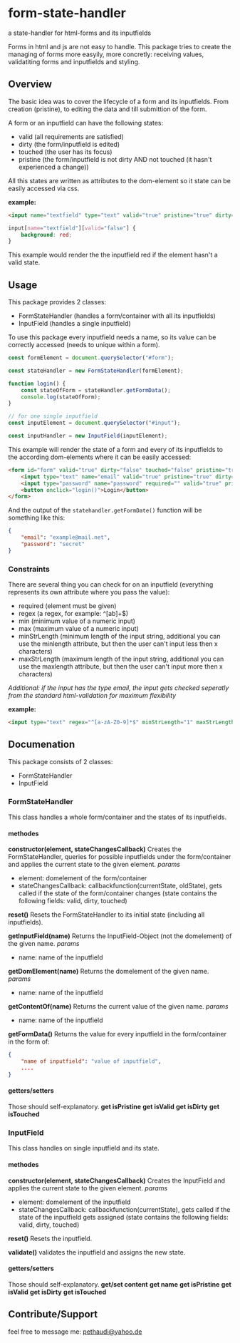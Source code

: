 # form-state-handler
a state-handler for html-forms and its inputfields

Forms in html and js are not easy to handle. This package tries to create the managing of forms more easyily, more concretly: receiving values, validatiting forms and inputfields and styling.

## Overview
The basic idea was to cover the lifecycle of a form and its inputfields. From creation (pristine), to editing the data and till submittion of the form.

A form or an inputfield can have the following states:
 * valid (all requirements are satisfied)
 * dirty (the form/inputfield is edited)
 * touched (the user has its focus)
 * pristine (the form/inputfield is not dirty AND not touched (it hasn't experienced a change))

All this states are written as attributes to the dom-element so it state can be easily accessed via css.

**example:**

```html
<input name="textfield" type="text" valid="true" pristine="true" dirty="false" touched="false">
```

```css
input[name="textfield"][valid="false"] {
	background: red;
}
```

This example would render the the inputfield red if the element hasn't a valid state.

## Usage
This package provides 2 classes:
* FormStateHandler (handles a form/container with all its inputfields)
* InputField (handles a single inputfield)

To use this package every inputfield needs a name, so its value can be correctly accessed (needs to unique within a form).

```js
const formElement = document.querySelector("#form");

const stateHandler = new FormStateHandler(formElement);

function login() {
	const stateOfForm = stateHandler.getFormData();
	console.log(stateOfForm);
}

// for one single inputfield
const inputElement = document.querySelector("#input");

const inputHandler = new InputField(inputElement);
```

This example will render the state of a form and every of its inputfields to the according dom-elements where it can be easily accessed:
```html
<form id="form" valid="true" dirty="false" touched="false" pristine="true">
	<input type="text" name="email" valid="true" pristine="true" dirty="false" touched="false">
	<input type="password" name="password" required="" valid="true" pristine="true" dirty="false" touched="false">
	<button onclick="login()">Login</button>
</form>
```

And the output of the `statehandler.getFormDate()` function will be something like this:
```json
{
	"email": "example@mail.net",
	"password": "secret"
}
```

### Constraints
There are several thing you can check for on an inputfield (everything represents its own attribute where you pass the value):
 * required (element must be given)
 * regex (a regex, for example: ^[ab]+$)
 * min (minimum value of a numeric input)
 * max (maximum value of a numeric input)
 * minStrLength (minimum length of the input string, additional you can use the minlength attribute, but then the user can't input less then x characters)
 * maxStrLength (maximum length of the input string, additional you can use the maxlength attribute, but then the user can't input more then x characters)

*Additional: if the input has the type email, the input gets checked seperatly from the standard html-validation for maximum flexibility*

**example:**
```html
<input type="text" regex="^[a-zA-Z0-9]*$" minStrLength="1" maxStrLength="5" required>
```

## Documenation

This package consists of 2 classes:
 * FormStateHandler
 * InputField

### FormStateHandler
This class handles a whole form/container and the states of its inputfields.

#### methodes
**constructor(element, stateChangesCallback)**
Creates the FormStateHandler, queries for possible inputfields under the form/container and applies the current state to the given element.
*params*
 * element: domelement of the form/container
 * stateChangesCallback: callbackfunction(currentState, oldState), gets called if the state of the form/container changes (state contains the following fields: valid, dirty, touched)

**reset()**
Resets the FormStateHandler to its initial state (including all inputfields).

**getInputField(name)**
Returns the InputField-Object (not the domelement) of the given name.
*params*
 * name: name of the inputfield

**getDomElement(name)**
Returns the domelement of the given name.
*params*
 * name: name of the inputfield

**getContentOf(name)**
Returns the current value of the given name.
*params*
 * name: name of the inputfield

**getFormData()**
Returns the value for every inputfield in the form/container in the form of:
```json
{
	"name of inputfield": "value of inputfield",
	....
}
```

#### getters/setters
Those should self-explanatory.
**get isPristine**
**get isValid**
**get isDirty**
**get isTouched**

### InputField
This class handles on single inputfield and its state.

#### methodes
**constructor(element, stateChangesCallback)**
Creates the InputField and applies the current state to the given element.
*params*
 * element: domelement of the inputfield
 * stateChangesCallback: callbackfunction(currentState), gets called if the state of the inputfield gets assigned (state contains the following fields: valid, dirty, touched)

**reset()**
Resets the inputfield.

**validate()**
validates the inputfield and assigns the new state.

#### getters/setters
Those should self-explanatory.
**get/set content**
**get name**
**get isPristine**
**get isValid**
**get isDirty**
**get isTouched**

## Contribute/Support
feel free to message me:
pethaudi@yahoo.de